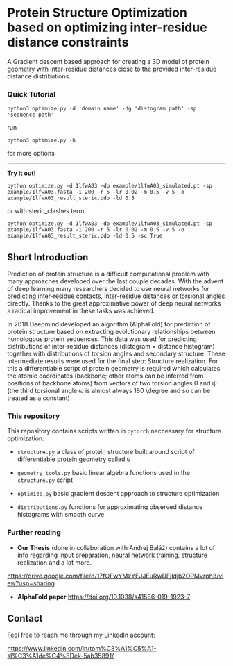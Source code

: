 # Protein Structure Optimization based on optimizing inter-residue distance constraints

A Gradient descent based approach for creating a 3D model of protein geometry with
inter-residue distances close to the provided inter-residue distance
distributions.

### Quick Tutorial

```
python3 optimize.py -d 'domain name' -dg 'distogram path' -sp 'sequence path'
```

run 

```
python3 optimize.py -h
``` 

for more options

---
**Try it out!**
```
python optimize.py -d 1lfwA03 -dp example/1lfwA03_simulated.pt -sp example/1lfwA03.fasta -i 200 -r 5 -lr 0.02 -m 0.5 -v 5 -o example/1lfwA03_result_steric.pdb -ld 0.5
```

or with steric_clashes term

```
python optimize.py -d 1lfwA03 -dp example/1lfwA03_simulated.pt -sp example/1lfwA03.fasta -i 200 -r 5 -lr 0.02 -m 0.5 -v 5 -o example/1lfwA03_result_steric.pdb -ld 0.5 -sc True
```

## Short Introduction

Prediction of protein structure is a difficult computational problem with many
approaches developed over the last couple decades. With the advent of deep
learning many researchers decided to use neural networks for predicting
inter-residue contacts, inter-residue distances or torsional angles directly.
Thanks to the great approximative power of deep neural networks a radical
improvement in these tasks was achieved.

In 2018 Deepmind developed an algorithm (AlphaFold) for prediction of protein structure
based on extracting evolutionary relationships between homologous protein
sequences. This data was used for predicting distributions of inter-residue
distances (distogram = distance histogram) together with distributions of
torsion angles and secondary structure.
These intermediate results were used for the final step: Structure realization.
For this a differentiable script of protein geometry is required which
calculates the atomic coordinates (backbone; other atoms can be inferred from 
positions of backbone atoms) from vectors of two torsion angles &theta; and
&psi; (the third torsional angle &omega; is almost always 180 \degree and so
can be treated as a constant)

### This repository

This repository contains scripts written in `pytorch` neccessary for structure optimization:

- `structure.py`
a class of protein structure built around script of differentiable protein geometry called `G`

- `geometry_tools.py`
basic linear algebra functions used in the `structure.py` script

- `optimize.py`
basic gradient descent approach to structure optimization

- `distributions.py`
functions for approximating observed distance histograms with smooth curve

### Further reading

- **Our Thesis** (done in collaboration with Andrej Baláž) contains a lot of info 
regarding input preparation, neural network training, structure realization and
a lot more.

https://drive.google.com/file/d/17fOFwYMzYEJJEuRwDFjIdjb2OPMvrph3/view?usp=sharing

- **AlphaFold paper**
https://doi.org/10.1038/s41586-019-1923-7

## Contact
Feel free to reach me through my LinkedIn account:

https://www.linkedin.com/in/tom%C3%A1%C5%A1-sl%C3%A1de%C4%8Dek-5ab35891/